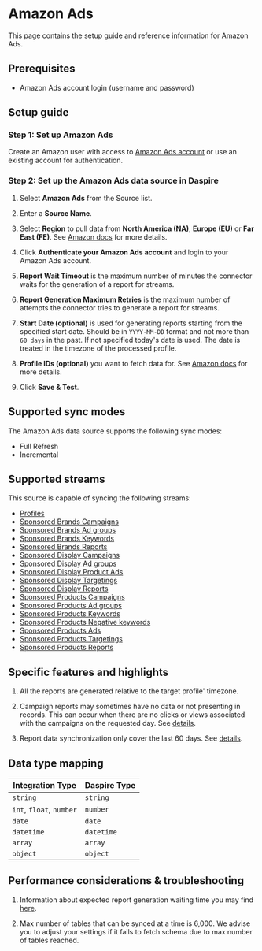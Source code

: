 # Amazon Ads

This page contains the setup guide and reference information for Amazon Ads.

## Prerequisites

* Amazon Ads account login (username and password)

## Setup guide

### Step 1: Set up Amazon Ads

Create an Amazon user with access to [Amazon Ads account](https://advertising.amazon.com/) or use an existing account for authentication.

### Step 2: Set up the Amazon Ads data source in Daspire

1. Select **Amazon Ads** from the Source list.

2. Enter a **Source Name**.

3. Select **Region** to pull data from **North America (NA)**, **Europe (EU)** or **Far East (FE)**. See [Amazon docs](https://advertising.amazon.com/API/docs/en-us/info/api-overview#api-endpoints) for more details.

4. Click **Authenticate your Amazon Ads account** and login to your Amazon Ads account.

5. **Report Wait Timeout** is the maximum number of minutes the connector waits for the generation of a report for streams.

6. **Report Generation Maximum Retries** is the maximum number of attempts the connector tries to generate a report for streams.

7. **Start Date (optional)** is used for generating reports starting from the specified start date. Should be in `YYYY-MM-DD` format and not more than `60 days` in the past. If not specified today's date is used. The date is treated in the timezone of the processed profile.

8. **Profile IDs (optional)** you want to fetch data for. See [Amazon docs](https://advertising.amazon.com/API/docs/en-us/concepts/authorization/profiles) for more details.

9. Click **Save & Test**.

## Supported sync modes

The Amazon Ads data source supports the following sync modes:

* Full Refresh
* Incremental

## Supported streams

This source is capable of syncing the following streams:

* [Profiles](https://advertising.amazon.com/API/docs/en-us/reference/2/profiles#/Profiles)
* [Sponsored Brands Campaigns](https://advertising.amazon.com/API/docs/en-us/sponsored-brands/3-0/openapi#/Campaigns)
* [Sponsored Brands Ad groups](https://advertising.amazon.com/API/docs/en-us/sponsored-brands/3-0/openapi#/Ad%20groups)
* [Sponsored Brands Keywords](https://advertising.amazon.com/API/docs/en-us/sponsored-brands/3-0/openapi#/Keywords)
* [Sponsored Brands Reports](https://advertising.amazon.com/API/docs/en-us/reference/sponsored-brands/2/reports)
* [Sponsored Display Campaigns](https://advertising.amazon.com/API/docs/en-us/sponsored-display/3-0/openapi#/Campaigns)
* [Sponsored Display Ad groups](https://advertising.amazon.com/API/docs/en-us/sponsored-display/3-0/openapi#/Ad%20groups)
* [Sponsored Display Product Ads](https://advertising.amazon.com/API/docs/en-us/sponsored-display/3-0/openapi#/Product%20ads)
* [Sponsored Display Targetings](https://advertising.amazon.com/API/docs/en-us/sponsored-display/3-0/openapi#/Targeting)
* [Sponsored Display Reports](https://advertising.amazon.com/API/docs/en-us/sponsored-display/3-0/openapi#/Reports)
* [Sponsored Products Campaigns](https://advertising.amazon.com/API/docs/en-us/sponsored-products/3-0/openapi/prod#/Campaigns)
* [Sponsored Products Ad groups](https://advertising.amazon.com/API/docs/en-us/sponsored-products/3-0/openapi/prod#/AdGroups)
* [Sponsored Products Keywords](https://advertising.amazon.com/API/docs/en-us/sponsored-products/3-0/openapi/prod#/Keywords)
* [Sponsored Products Negative keywords](https://advertising.amazon.com/API/docs/en-us/sponsored-products/3-0/openapi/prod#/NegativeKeywords)
* [Sponsored Products Ads](https://advertising.amazon.com/API/docs/en-us/sponsored-products/3-0/openapi/prod#/ProductAds)
* [Sponsored Products Targetings](https://advertising.amazon.com/API/docs/en-us/sponsored-products/3-0/openapi/prod#/Product%20Targeting)
* [Sponsored Products Reports](https://advertising.amazon.com/API/docs/en-us/reporting/v3/overview)

## Specific features and highlights

1. All the reports are generated relative to the target profile' timezone.

2. Campaign reports may sometimes have no data or not presenting in records. This can occur when there are no clicks or views associated with the campaigns on the requested day. See [details](https://advertising.amazon.com/API/docs/en-us/guides/reporting/v2/faq#why-is-my-report-empty).

3. Report data synchronization only cover the last 60 days. See [details](https://advertising.amazon.com/API/docs/en-us/reference/1/reports#parameters).

## Data type mapping

| Integration Type | Daspire Type |
| --- | --- |
| `string` | `string` |
| `int`, `float`, `number` | `number` |
| `date` | `date` |
| `datetime` | `datetime` |
| `array` | `array` |
| `object` | `object` |

## Performance considerations & troubleshooting

1. Information about expected report generation waiting time you may find [here](https://advertising.amazon.com/API/docs/en-us/get-started/developer-notes).

2. Max number of tables that can be synced at a time is 6,000. We advise you to adjust your settings if it fails to fetch schema due to max number of tables reached.
